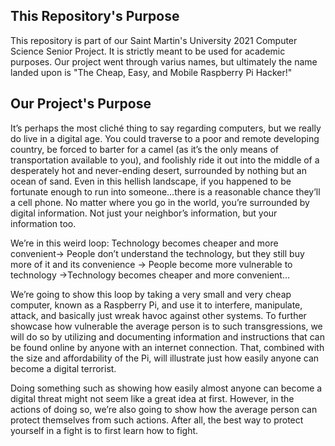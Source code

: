 ## This Repository's Purpose
This repository is part of our Saint Martin's University 2021 Computer Science Senior Project. It is strictly meant to be used for academic purposes. Our project went through varius names, but ultimately the name landed upon is "The Cheap, Easy, and Mobile Raspberry Pi Hacker!"

## Our Project's Purpose

It’s perhaps the most cliché thing to say regarding computers, but we really do live in a digital age. You could traverse to a poor and remote developing country, be forced to barter for a camel (as it’s the only means of transportation available to you), and foolishly ride it out into the middle of a desperately hot and never-ending desert, surrounded by nothing but an ocean of sand. Even in this hellish landscape, if you happened to be fortunate enough to run into someone…there is a reasonable chance they’ll a cell phone. No matter where you go in the world, you’re surrounded by digital information. Not just your neighbor’s information, but your information too. 

We’re in this weird loop: Technology becomes cheaper and more convenient-> People don’t understand the technology, but they still buy more of it and its convenience -> People become more vulnerable to technology ->Technology becomes cheaper and more convenient…
		
We’re going to show this loop by taking a very small and very cheap computer, known as a Raspberry Pi, and use it to interfere, manipulate, attack, and basically just wreak havoc against other systems. To further showcase how vulnerable the average person is to such transgressions, we will do so by utilizing and documenting information and instructions that can be found online by anyone with an internet connection. That, combined with the size and affordability of the Pi, will illustrate just how easily anyone can become a digital terrorist.

Doing something such as showing how easily almost anyone can become a digital threat might not seem like a great idea at first. However, in the actions of doing so, we’re also going to show how the average person can protect themselves from such actions. After all, the best way to protect yourself in a fight is to first learn how to fight. 
